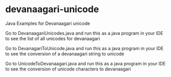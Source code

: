# devanaagari-unicode
Java Examples for Devanaagari unicode 

Go to DevanaagariUnicodes.java and run this as a java program in your IDE to see the list of all unicodes for devanaagari

Go to DevanagariToUnicode.java and run this as a java program in your IDE to see the conversion of a devanaagari string to unicode

Go to UnicodeToDevanaagari.java and run this as a java program in your IDE to see the conversion of unicode characters to devanaagari
